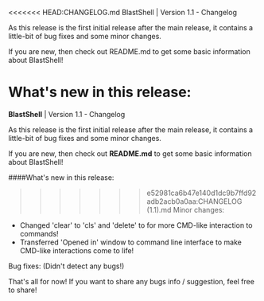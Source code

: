 <<<<<<< HEAD:CHANGELOG.md
BlastShell | Version 1.1 - Changelog

As this release is the first initial release after the main release, it contains a little-bit of bug fixes and some minor changes.

If you are new, then check out README.md to get some basic information about BlastShell!

What's new in this release:
=======
**BlastShell** | Version 1.1 - Changelog

As this release is the first initial release after the main release, it contains a little-bit of bug fixes and some minor changes.

If you are new, then check out **README.md** to get some basic information about BlastShell!

####What's new in this release:
>>>>>>> e52981ca6b47e140d1dc9b7ffd92adb2acb0a0aa:CHANGELOG (1.1).md
Minor changes:
<ul>
<li>
Changed 'clear' to 'cls' and 'delete' to for more CMD-like interaction to commands!
</li>
<li>
Transferred 'Opened in' window to command line interface to make CMD-like interactions come to life!</li>
</ul>

Bug fixes: (Didn't detect any bugs!)


That's all for now! If you want to share any bugs info / suggestion, feel free to share!
